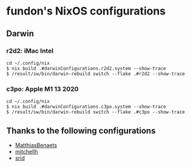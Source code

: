 # fundon's NixOS configurations

## Darwin

### r2d2: iMac Intel

```console
cd ~/.config/nix
$ nix build .#darwinConfigurations.r2d2.system --show-trace
$ /result/sw/bin/darwin-rebuild switch --flake .#r2d2 --show-trace
```

### c3po: Apple M1 13 2020

```console
cd ~/.config/nix
$ nix build .#darwinConfigurations.c3po.system --show-trace
$ /result/sw/bin/darwin-rebuild switch --flake .#c3po --show-trace
```

## Thanks to the following configurations

* [MatthiasBenaets](https://github.com/MatthiasBenaets/nixos-config)
* [mitchellh](https://github.com/mitchellh/nixos-config)
* [srid](https://github.com/srid/nixos-config)
